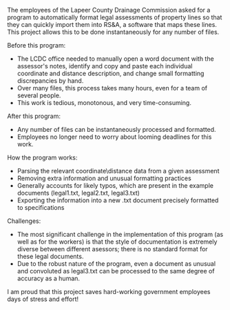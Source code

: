 The employees of the Lapeer County Drainage Commission asked for a program to automatically format legal assessments of property lines so that they can quickly import them into RS&A, a software that maps these lines. This project allows this to be done instantaneously for any number of files.

Before this program:
- The LCDC office needed to manually open a word document with the assessor's notes, identify and copy and paste each individual coordinate and distance description, and change small formatting discrepancies by hand.
- Over many files, this process takes many hours, even for a team of several people.
- This work is tedious, monotonous, and very time-consuming.

After this program:
- Any number of files can be instantaneously processed and formatted.
- Employees no longer need to worry about looming deadlines for this work.

How the program works:
- Parsing the relevant coordinate\distance data from a given assessment
- Removing extra information and unusual formatting practices
- Generally accounts for likely typos, which are present in the example documents (legal1.txt, legal2.txt, legal3.txt)
- Exporting the information into a new .txt document precisely formatted to specifications

Challenges:
- The most significant challenge in the implementation of this program (as well as for the workers) is that the style of documentation is extremely diverse between different asessors; there is no standard format for these legal documents.
- Due to the robust nature of the program, even a document as unusual and convoluted as legal3.txt can be processed to the same degree of accuracy as a human.

I am proud that this project saves hard-working government employees days of stress and effort!
